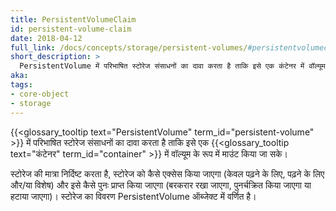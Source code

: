 ```yaml
---
title: PersistentVolumeClaim
id: persistent-volume-claim
date: 2018-04-12
full_link: /docs/concepts/storage/persistent-volumes/#persistentvolumeclaims
short_description: >
  PersistentVolume में परिभाषित स्टोरेज संसाधनों का दावा करता है ताकि इसे एक कंटेनर में वॉल्यूम के रूप में माउंट किया जा सके।
aka: 
tags:
- core-object
- storage
---
```

{{<glossary_tooltip text="PersistentVolume" term_id="persistent-volume" >}} में परिभाषित स्टोरेज संसाधनों का दावा करता है ताकि इसे एक {{<glossary_tooltip text="कंटेनर" term_id="container" >}} में वॉल्यूम के रूप में माउंट किया जा सके।

<!--more--> 

स्टोरेज की मात्रा निर्दिष्ट करता है, स्टोरेज को कैसे एक्सेस किया जाएगा (केवल पढ़ने के लिए, पढ़ने के लिए और/या विशेष) और इसे कैसे पुनः प्राप्त किया जाएगा (बरकरार रखा जाएगा, पुनर्चक्रित किया जाएगा या हटाया जाएगा)। स्टोरेज का विवरण PersistentVolume ऑब्जेक्ट में वर्णित है।
